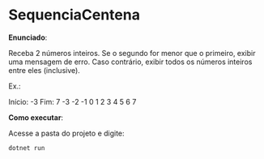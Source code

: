 # SequenciaCentena

**Enunciado**:

Receba 2 números inteiros. Se o segundo for menor que o primeiro, exibir uma mensagem de erro. Caso contrário, exibir todos os números inteiros entre eles (inclusive).

Ex.:

Início: -3
Fim: 7
-3 -2 -1 0 1 2 3 4 5 6 7

**Como executar**:

Acesse a pasta do projeto e digite:

```
dotnet run
```
